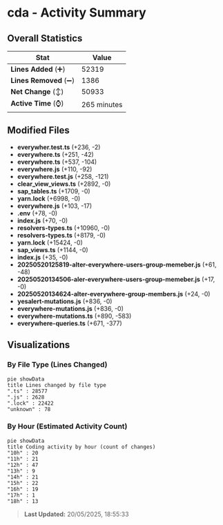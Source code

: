 # cda - Activity Summary 

## Overall Statistics

| Stat                   | Value                                                             |
| ---------------------- | ----------------------------------------------------------------- |
| **Lines Added** (➕)   | 52319                                          |
| **Lines Removed** (➖) | 1386                                        |
| **Net Change** (↕)    | 50933                |
| **Active Time** (⌚)   | 265 minutes |


## Modified Files
- **everywher.test.ts** (+236, -2)
- **everywhere.ts** (+251, -42)
- **everywhere.ts** (+537, -104)
- **everywhere.js** (+110, -92)
- **everywhere.test.js** (+258, -121)
- **clear_view_views.ts** (+2892, -0)
- **sap_tables.ts** (+1709, -0)
- **yarn.lock** (+6998, -0)
- **everywhere.js** (+103, -17)
- **.env** (+78, -0)
- **index.js** (+70, -0)
- **resolvers-types.ts** (+10960, -0)
- **resolvers-types.ts** (+8179, -0)
- **yarn.lock** (+15424, -0)
- **sap_views.ts** (+1144, -0)
- **index.js** (+35, -0)
- **20250520125819-alter-everywhere-users-group-memeber.js** (+61, -48)
- **20250520134506-aler-everywhere-users-group-memeber.js** (+17, -0)
- **20250520134624-alter-everywhere-group-members.js** (+24, -0)
- **yesalert-mutations.js** (+836, -0)
- **everywhere-mutations.js** (+836, -0)
- **everywhere-mutations.ts** (+890, -583)
- **everywhere-queries.ts** (+671, -377)

## Visualizations

### By File Type (Lines Changed)

```mermaid
pie showData
title Lines changed by file type
".ts" : 28577
".js" : 2628
".lock" : 22422
"unknown" : 78
```

### By Hour (Estimated Activity Count)

```mermaid
pie showData
title Coding activity by hour (count of changes)
"10h" : 20
"11h" : 21
"12h" : 47
"13h" : 9
"14h" : 21
"15h" : 22
"16h" : 19
"17h" : 1
"18h" : 13
```


> **Last Updated:** 20/05/2025, 18:55:33